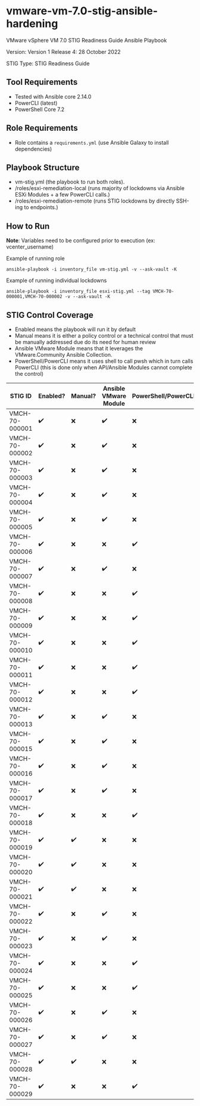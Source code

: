 
# vmware-vm-7.0-stig-ansible-hardening
VMware vSphere VM 7.0 STIG Readiness Guide Ansible Playbook

Version: Version 1 Release 4: 28 October 2022 

STIG Type: STIG Readiness Guide  

## Tool Requirements
- Tested with Ansible core 2.14.0
- PowerCLI (latest)
- PowerShell Core 7.2

## Role Requirements
- Role contains a `requirements.yml` (use Ansible Galaxy to install dependencies)


## Playbook Structure
- vm-stig.yml (the playbook to run both roles).
- /roles/esxi-remediation-local (runs majority of lockdowns via Ansible ESXi Modules + a few PowerCLI calls.)
- /roles/esxi-remediation-remote (runs STIG lockdowns by directly SSH-ing to endpoints.) 

## How to Run
**Note**: Variables need to be configured prior to execution (ex: vcenter_username)

Example of running role
```
ansible-playbook -i inventory_file vm-stig.yml -v --ask-vault -K
```

Example of running individual lockdowns
```
ansible-playbook -i inventory_file esxi-stig.yml --tag VMCH-70-000001,VMCH-70-000002 -v --ask-vault -K
```

## STIG Control Coverage
- Enabled means the playbook will run it by default 
- Manual means it is either a policy control or a technical control that must be manually addressed due do its need for human review
- Ansible VMware Module means that it leverages the VMware.Community Ansible Collection.
- PowerShell/PowerCLI means it uses shell to call pwsh which in turn calls PowerCLI (this is done only when API/Ansible Modules cannot complete the control)

|STIG ID       |Enabled?          |Manual?           |Ansible VMware Module|PowerShell/PowerCLI|
|--------------|------------------|------------------|---------------------|-------------------|
|VMCH-70-000001|:heavy_check_mark:|:x:               |:heavy_check_mark:   |:x:                |
|VMCH-70-000002|:heavy_check_mark:|:x:               |:heavy_check_mark:   |:x:                |
|VMCH-70-000003|:heavy_check_mark:|:x:               |:heavy_check_mark:   |:x:                |
|VMCH-70-000004|:heavy_check_mark:|:x:               |:heavy_check_mark:   |:x:                |
|VMCH-70-000005|:heavy_check_mark:|:x:               |:heavy_check_mark:   |:x:                |
|VMCH-70-000006|:heavy_check_mark:|:x:               |:x:                  |:heavy_check_mark: |
|VMCH-70-000007|:heavy_check_mark:|:x:               |:heavy_check_mark:   |:x:                |
|VMCH-70-000008|:heavy_check_mark:|:x:               |:x:                  |:heavy_check_mark: |
|VMCH-70-000009|:heavy_check_mark:|:x:               |:x:                  |:heavy_check_mark: |
|VMCH-70-000010|:heavy_check_mark:|:x:               |:x:                  |:heavy_check_mark: |
|VMCH-70-000011|:heavy_check_mark:|:x:               |:x:                  |:heavy_check_mark: |
|VMCH-70-000012|:heavy_check_mark:|:x:               |:x:                  |:heavy_check_mark: |
|VMCH-70-000013|:heavy_check_mark:|:x:               |:heavy_check_mark:   |:x:                |
|VMCH-70-000015|:heavy_check_mark:|:x:               |:heavy_check_mark:   |:x:                |
|VMCH-70-000016|:heavy_check_mark:|:x:               |:heavy_check_mark:   |:x:                |
|VMCH-70-000017|:heavy_check_mark:|:x:               |:heavy_check_mark:   |:x:                |
|VMCH-70-000018|:heavy_check_mark:|:x:               |:x:                  |:heavy_check_mark: |
|VMCH-70-000019|:heavy_check_mark:|:heavy_check_mark:|:x:                  |:x:                |
|VMCH-70-000020|:heavy_check_mark:|:heavy_check_mark:|:x:                  |:x:                |
|VMCH-70-000021|:heavy_check_mark:|:heavy_check_mark:|:x:                  |:x:                |
|VMCH-70-000022|:heavy_check_mark:|:x:               |:heavy_check_mark:   |:x:                |
|VMCH-70-000023|:heavy_check_mark:|:x:               |:heavy_check_mark:   |:x:                |
|VMCH-70-000024|:heavy_check_mark:|:x:               |:x:                  |:heavy_check_mark: |
|VMCH-70-000025|:heavy_check_mark:|:x:               |:x:                  |:heavy_check_mark: |
|VMCH-70-000026|:heavy_check_mark:|:x:               |:heavy_check_mark:   |:x:                |
|VMCH-70-000027|:heavy_check_mark:|:x:               |:heavy_check_mark:   |:x:                |
|VMCH-70-000028|:heavy_check_mark:|:heavy_check_mark:|:x:                  |:x:                |
|VMCH-70-000029|:heavy_check_mark:|:x:               |:x:                  |:heavy_check_mark: |

